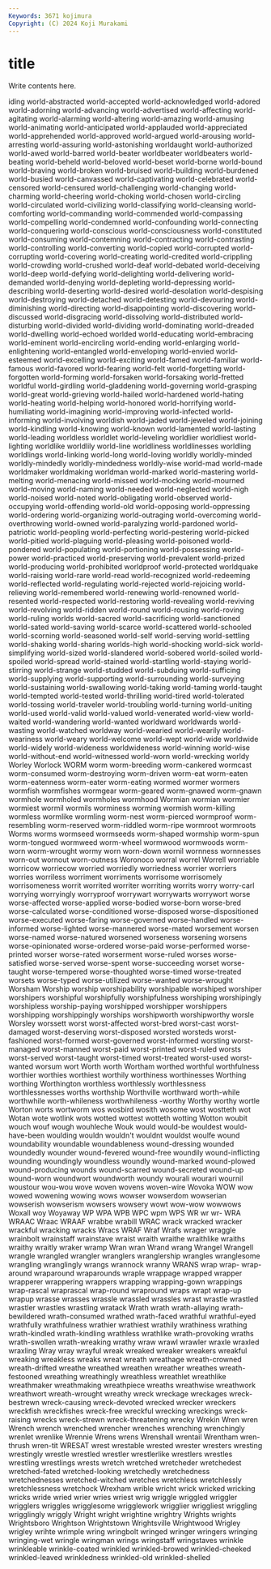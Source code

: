 ```yaml
---
Keywords: 3671 kojimura
Copyright: (C) 2024 Koji Murakami
---
```


# title

Write contents here.



iding
world-abstracted world-accepted world-acknowledged world-adored world-adorning world-advancing world-advertised world-affecting world-agitating world-alarming
world-altering world-amazing world-amusing world-animating world-anticipated world-applauded world-appreciated world-apprehended world-approved world-argued
world-arousing world-arresting world-assuring world-astonishing worldaught world-authorized world-awed world-barred world-beater worldbeater
worldbeaters world-beating world-beheld world-beloved world-beset world-borne world-bound world-braving world-broken world-bruised
world-building world-burdened world-busied world-canvassed world-captivating world-celebrated world-censored world-censured world-challenging world-changing
world-charming world-cheering world-choking world-chosen world-circling world-circulated world-civilizing world-classifying world-cleansing world-comforting
world-commanding world-commended world-compassing world-compelling world-condemned world-confounding world-connecting world-conquering world-conscious world-consciousness
world-constituted world-consuming world-contemning world-contracting world-contrasting world-controlling world-converting world-copied world-corrupted world-corrupting
world-covering world-creating world-credited world-crippling world-crowding world-crushed world-deaf world-debated world-deceiving world-deep
world-defying world-delighting world-delivering world-demanded world-denying world-depleting world-depressing world-describing world-deserting world-desired
world-desolation world-despising world-destroying world-detached world-detesting world-devouring world-diminishing world-directing world-disappointing world-discovering
world-discussed world-disgracing world-dissolving world-distributed world-disturbing world-divided world-dividing world-dominating world-dreaded world-dwelling
world-echoed worlded world-educating world-embracing world-eminent world-encircling world-ending world-enlarging world-enlightening world-entangled
world-enveloping world-envied world-esteemed world-excelling world-exciting world-famed world-familiar world-famous world-favored world-fearing
world-felt world-forgetting world-forgotten world-forming world-forsaken world-forsaking world-fretted worldful world-girdling world-gladdening
world-governing world-grasping world-great world-grieving world-hailed world-hardened world-hating world-heating world-helping world-honored
world-horrifying world-humiliating world-imagining world-improving world-infected world-informing world-involving worldish world-jaded world-jeweled
world-joining world-kindling world-knowing world-known world-lamented world-lasting world-leading worldless worldlet world-leveling
worldlier worldliest world-lighting worldlike worldlily world-line worldliness worldlinesses worldling worldlings
world-linking world-long world-loving worldly worldly-minded worldly-mindedly worldly-mindedness worldly-wise world-mad world-made
worldmaker worldmaking worldman world-marked world-mastering world-melting world-menacing world-missed world-mocking world-mourned
world-moving world-naming world-needed world-neglected world-nigh world-noised world-noted world-obligating world-observed world-occupying
world-offending world-old world-opposing world-oppressing world-ordering world-organizing world-outraging world-overcoming world-overthrowing world-owned
world-paralyzing world-pardoned world-patriotic world-peopling world-perfecting world-pestering world-picked world-pitied world-plaguing world-pleasing
world-poisoned world-pondered world-populating world-portioning world-possessing world-power world-practiced world-preserving world-prevalent world-prized
world-producing world-prohibited worldproof world-protected worldquake world-raising world-rare world-read world-recognized world-redeeming
world-reflected world-regulating world-rejected world-rejoicing world-relieving world-remembered world-renewing world-renowned world-resented world-respected
world-restoring world-revealing world-reviving world-revolving world-ridden world-round world-rousing world-roving world-ruling worlds
world-sacred world-sacrificing world-sanctioned world-sated world-saving world-scarce world-scattered world-schooled world-scorning world-seasoned
world-self world-serving world-settling world-shaking world-sharing worlds-high world-shocking world-sick world-simplifying world-sized
world-slandered world-sobered world-soiled world-spoiled world-spread world-stained world-startling world-staying world-stirring world-strange
world-studded world-subduing world-sufficing world-supplying world-supporting world-surrounding world-surveying world-sustaining world-swallowing world-taking
world-taming world-taught world-tempted world-tested world-thrilling world-tired world-tolerated world-tossing world-traveler world-troubling
world-turning world-uniting world-used world-valid world-valued world-venerated world-view world-waited world-wandering world-wanted
worldward worldwards world-wasting world-watched worldway world-wearied world-wearily world-weariness world-weary world-welcome
world-wept world-wide worldwide world-widely world-wideness worldwideness world-winning world-wise world-without-end world-witnessed
world-worn world-wrecking worldy Worley Worlock WORM worm worm-breeding worm-cankered wormcast
worm-consumed worm-destroying worm-driven worm-eat worm-eaten worm-eatenness worm-eater worm-eating wormed wormer
wormers wormfish wormfishes wormgear worm-geared worm-gnawed worm-gnawn wormhole wormholed wormholes
wormhood Wormian wormian wormier wormiest wormil wormils worminess worming wormish
worm-killing wormless wormlike wormling worm-nest worm-pierced wormproof worm-resembling worm-reserved worm-riddled
worm-ripe wormroot wormroots Worms worms wormseed wormseeds worm-shaped wormship worm-spun
worm-tongued wormweed worm-wheel wormwood wormwoods worm-worn worm-wrought wormy worn worn-down
wornil wornness wornnesses worn-out wornout worn-outness Woronoco worral worrel Worrell
worriable worricow worriecow worried worriedly worriedness worrier worriers worries worriless
worriment worriments worrisome worrisomely worrisomeness worrit worrited worriter worriting worrits
worry worry-carl worrying worryingly worryproof worrywart worrywarts worrywort worse worse-affected
worse-applied worse-bodied worse-born worse-bred worse-calculated worse-conditioned worse-disposed worse-dispositioned worse-executed worse-faring
worse-governed worse-handled worse-informed worse-lighted worse-mannered worse-mated worsement worsen worse-named worse-natured
worsened worseness worsening worsens worse-opinionated worse-ordered worse-paid worse-performed worse-printed worser
worse-rated worserment worse-ruled worses worse-satisfied worse-served worse-spent worse-succeeding worset worse-taught
worse-tempered worse-thoughted worse-timed worse-treated worsets worse-typed worse-utilized worse-wanted worse-wrought Worsham
Worship worship worshipability worshipable worshiped worshiper worshipers worshipful worshipfully worshipfulness
worshiping worshipingly worshipless worship-paying worshipped worshipper worshippers worshipping worshippingly worships
worshipworth worshipworthy worsle Worsley worssett worst worst-affected worst-bred worst-cast worst-damaged
worst-deserving worst-disposed worsted worsteds worst-fashioned worst-formed worst-governed worst-informed worsting worst-managed
worst-manned worst-paid worst-printed worst-ruled worsts worst-served worst-taught worst-timed worst-treated worst-used
worst-wanted worsum wort Worth worth Wortham worthed worthful worthfulness worthier
worthies worthiest worthily worthiness worthinesses Worthing worthing Worthington worthless worthlessly
worthlessness worthlessnesses worths worthship Worthville worthward worth-while worthwhile worth-whileness worthwhileness
-worthy Worthy worthy wortle Worton worts wortworm wos wosbird wosith
wosome wost wostteth wot Wotan wote wotlink wots wotted wottest
wotteth wotting Wotton woubit wouch wouf wough wouhleche Wouk would
would-be wouldest would-have-been woulding wouldn wouldn't wouldnt wouldst woulfe wound
woundability woundable woundableness wound-dressing wounded woundedly wounder wound-fevered wound-free woundily
wound-inflicting wounding woundingly woundless woundly wound-marked wound-plowed wound-producing wounds wound-scarred
wound-secreted wound-up wound-worn woundwort woundworth woundy wourali wourari wournil woustour
wou-wou wove woven wovens woven-wire Wovoka WOW wow wowed wowening
wowing wows wowser wowserdom wowserian wowserish wowserism wowsers wowsery wowt
wow-wow wowwows Woxall woy Woyaway WP WPA WPB WPC wpm
WPS WR wr wr- WRA WRAAC Wraac WRAAF wrabbe wrabill
WRAC wrack wracked wracker wrackful wracking wracks Wracs WRAF Wraf
Wrafs wrager wraggle wrainbolt wrainstaff wrainstave wraist wraith wraithe wraithlike
wraiths wraithy wraitly wraker wramp Wran wran Wrand wrang Wrangel
Wrangell wrangle wrangled wrangler wranglers wranglership wrangles wranglesome wrangling wranglingly
wrangs wrannock wranny WRANS wrap wrap- wrap-around wraparound wraparounds wraple
wrappage wrapped wrapper wrapperer wrappering wrappers wrapping wrapping-gown wrappings wrap-rascal
wraprascal wrap-round wrapround wraps wrapt wrap-up wrapup wrasse wrasses wrassle
wrassled wrassles wrast wrastle wrastled wrastler wrastles wrastling wratack Wrath
wrath wrath-allaying wrath-bewildered wrath-consumed wrathed wrath-faced wrathful wrathful-eyed wrathfully wrathfulness
wrathier wrathiest wrathily wrathiness wrathing wrath-kindled wrath-kindling wrathless wrathlike wrath-provoking
wraths wrath-swollen wrath-wreaking wrathy wraw wrawl wrawler wraxle wraxled wraxling
Wray wray wrayful wreak wreaked wreaker wreakers wreakful wreaking wreakless
wreaks wreat wreath wreathage wreath-crowned wreath-drifted wreathe wreathed wreathen wreather
wreathes wreath-festooned wreathing wreathingly wreathless wreathlet wreathlike wreathmaker wreathmaking wreathpiece
wreaths wreathwise wreathwork wreathwort wreath-wrought wreathy wreck wreckage wreckages wreck-bestrewn
wreck-causing wreck-devoted wrecked wrecker wreckers wreckfish wreckfishes wreck-free wreckful wrecking
wreckings wreck-raising wrecks wreck-strewn wreck-threatening wrecky Wrekin Wren wren Wrench
wrench wrenched wrencher wrenches wrenching wrenchingly wrenlet wrenlike Wrennie Wrens
wrens Wrenshall wrentail Wrentham wren-thrush wren-tit WRESAT wrest wrestable wrested
wrester wresters wresting wrestingly wrestle wrestled wrestler wrestlerlike wrestlers wrestles
wrestling wrestlings wrests wretch wretched wretcheder wretchedest wretched-fated wretched-looking wretchedly
wretchedness wretchednesses wretched-witched wretches wretchless wretchlessly wretchlessness wretchock Wrexham wrible
wricht wrick wricked wricking wricks wride wried wrier wries wriest
wrig wriggle wriggled wriggler wrigglers wriggles wrigglesome wrigglework wrigglier wriggliest
wriggling wrigglingly wriggly Wright wright wrightine wrightry Wrights wrights Wrightsboro
Wrightson Wrightstown Wrightsville Wrightwood Wrigley wrigley wrihte wrimple wring wringbolt
wringed wringer wringers wringing wringing-wet wringle wringman wrings wringstaff wringstaves
wrinkle wrinkleable wrinkle-coated wrinkled wrinkled-browed wrinkled-cheeked wrinkled-leaved wrinkledness wrinkled-old wrinkled-shelled
